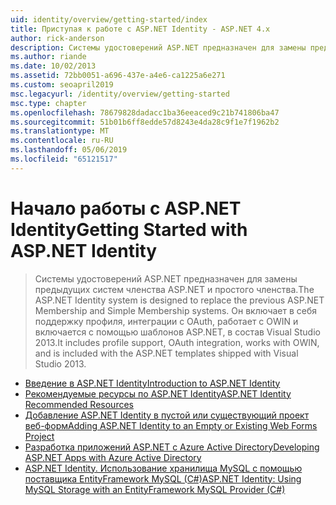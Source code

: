 ```yaml
---
uid: identity/overview/getting-started/index
title: Приступая к работе с ASP.NET Identity - ASP.NET 4.x
author: rick-anderson
description: Системы удостоверений ASP.NET предназначен для замены предыдущих систем членства ASP.NET и простого членства. Она включает поддержку профиля, интеграция OAuth...
ms.author: riande
ms.date: 10/02/2013
ms.assetid: 72bb0051-a696-437e-a4e6-ca1225a6e271
ms.custom: seoapril2019
msc.legacyurl: /identity/overview/getting-started
msc.type: chapter
ms.openlocfilehash: 78679828dadacc1ba36eeaced9c21b741806ba47
ms.sourcegitcommit: 51b01b6ff8edde57d8243e4da28c9f1e7f1962b2
ms.translationtype: MT
ms.contentlocale: ru-RU
ms.lasthandoff: 05/06/2019
ms.locfileid: "65121517"
---
```

# <a name="getting-started-with-aspnet-identity"></a><span data-ttu-id="9cc1b-104">Начало работы с ASP.NET Identity</span><span class="sxs-lookup"><span data-stu-id="9cc1b-104">Getting Started with ASP.NET Identity</span></span>

> <span data-ttu-id="9cc1b-105">Системы удостоверений ASP.NET предназначен для замены предыдущих систем членства ASP.NET и простого членства.</span><span class="sxs-lookup"><span data-stu-id="9cc1b-105">The ASP.NET Identity system is designed to replace the previous ASP.NET Membership and Simple Membership systems.</span></span> <span data-ttu-id="9cc1b-106">Он включает в себя поддержку профиля, интеграции с OAuth, работает с OWIN и включается с помощью шаблонов ASP.NET, в состав Visual Studio 2013.</span><span class="sxs-lookup"><span data-stu-id="9cc1b-106">It includes profile support, OAuth integration, works with OWIN, and is included with the ASP.NET templates shipped with Visual Studio 2013.</span></span>

- [<span data-ttu-id="9cc1b-107">Введение в ASP.NET Identity</span><span class="sxs-lookup"><span data-stu-id="9cc1b-107">Introduction to ASP.NET Identity</span></span>](introduction-to-aspnet-identity.md)
- [<span data-ttu-id="9cc1b-108">Рекомендуемые ресурсы по ASP.NET Identity</span><span class="sxs-lookup"><span data-stu-id="9cc1b-108">ASP.NET Identity Recommended Resources</span></span>](aspnet-identity-recommended-resources.md)
- [<span data-ttu-id="9cc1b-109">Добавление ASP.NET Identity в пустой или существующий проект веб-форм</span><span class="sxs-lookup"><span data-stu-id="9cc1b-109">Adding ASP.NET Identity to an Empty or Existing Web Forms Project</span></span>](adding-aspnet-identity-to-an-empty-or-existing-web-forms-project.md)
- [<span data-ttu-id="9cc1b-110">Разработка приложений ASP.NET с Azure Active Directory</span><span class="sxs-lookup"><span data-stu-id="9cc1b-110">Developing ASP.NET Apps with Azure Active Directory</span></span>](developing-aspnet-apps-with-windows-azure-active-directory.md)
- [<span data-ttu-id="9cc1b-111">ASP.NET Identity. Использование хранилища MySQL с помощью поставщика EntityFramework MySQL (C#)</span><span class="sxs-lookup"><span data-stu-id="9cc1b-111">ASP.NET Identity: Using MySQL Storage with an EntityFramework MySQL Provider (C#)</span></span>](aspnet-identity-using-mysql-storage-with-an-entityframework-mysql-provider.md)
